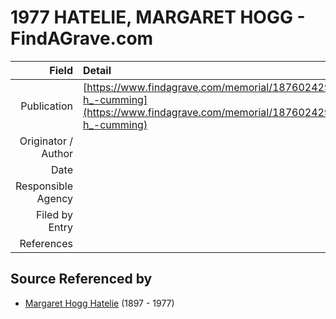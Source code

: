 ﻿---
layout: page
permalink: /sources/s22743660
---

# 1977 HATELIE, MARGARET HOGG - FindAGrave.com

Field | Detail
---:|:---
Publication | [https://www.findagrave.com/memorial/187602429/margaret-h_-cumming](https://www.findagrave.com/memorial/187602429/margaret-h_-cumming)
Originator / Author | 
Date | 
Responsible Agency | 
Filed by Entry | 
References | 

## Source Referenced by

* [Margaret Hogg Hatelie](../people/@43723296@-margaret-hogg-hatelie-b1897-d1977.md) (1897 - 1977)

